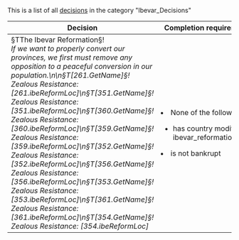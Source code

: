 This is a list of all [decisions](decisions.md) in the category "Ibevar_Decisions"

| Decision | Completion requirements | Effects | Requirements to appear |
| ----- | ------ | ----- | ------ |
| <a name="ibevar_reformation_decision">§TThe Ibevar Reformation§!</a><br />*If we want to properly convert our provinces, we first must remove any opposition to a peaceful conversion in our population.\n\n§T[261.GetName]§! Zealous Resistance: [261.ibeReformLoc]\n§T[351.GetName]§! Zealous Resistance: [351.ibeReformLoc]\n§T[360.GetName]§! Zealous Resistance: [360.ibeReformLoc]\n§T[359.GetName]§! Zealous Resistance: [359.ibeReformLoc]\n§T[352.GetName]§! Zealous Resistance: [352.ibeReformLoc]\n§T[356.GetName]§! Zealous Resistance: [356.ibeReformLoc]\n§T[353.GetName]§! Zealous Resistance: [353.ibeReformLoc]\n§T[361.GetName]§! Zealous Resistance: [361.ibeReformLoc]\n§T[354.GetName]§! Zealous Resistance: [354.ibeReformLoc]* | <li>None of the following:</li><ul><li>has country modifier ibevar_reformation_work</li></ul><li>is not bankrupt</li> | <li>the event [[A32.Monarch.GetName]'s Reformation Efforts](../events/a32_monarch_getname_s_reformation_efforts.md) happens</li> | <li>has disaster ibevar_reformation</li><li>None of the following:</li><ul><li>has country flag [ibevar_reformation_menu_debug_flag](../flags/ibevar_reformation_menu_debug_flag.md)</li></ul> |
